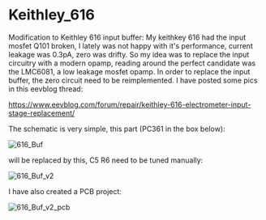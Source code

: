 # Keithley_616
Modification to Keithley 616 input buffer:
My keithkey 616 had the input mosfet Q101 broken,
I lately was not happy with it's performance, current leakage was 0.3pA, zero was drifty.
So my idea was to replace the input circuitry with a modern opamp, reading around the
perfect candidate was the LMC6081, a low leakage mosfet opamp.
In order to replace the input buffer, the zero circuit need to be reimplemented.
I have posted some pics in this eevblog thread:

https://www.eevblog.com/forum/repair/keithley-616-electrometer-input-stage-replacement/

The schematic is very simple, this part (PC361 in the box below):

![616_Buf](https://user-images.githubusercontent.com/50676392/225948453-17ec0acf-9ab4-45ff-bf26-65b1070dc738.PNG)

will be replaced by this, C5 R6 need to be tuned manually:

![616_Buf_v2](https://user-images.githubusercontent.com/50676392/225946736-802ddfa8-8f0e-48a7-9a9d-3c8a9972d0b8.PNG)

I have also created a PCB project:

![616_Buf_v2_pcb](https://user-images.githubusercontent.com/50676392/225947069-b765f771-6c40-4c57-a0dc-cb2d45b10486.PNG)
